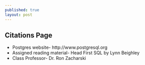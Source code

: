 ```yaml
---
published: true
layout: post
---
```

## Citations Page

<ul style="list-style-type:disc">
  <li>Postgres website- http://www.postgresql.org</li>
  <li>Assigned reading material- Head First SQL by Lynn Beighley</li>
  <li>Class Professor- Dr. Ron Zacharski</li>
</ul>  